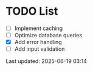 # TODO List

- [ ] Implement caching
- [ ] Optimize database queries
- [x] Add error handling
- [ ] Add input validation

Last updated: 2025-06-19 03:14
